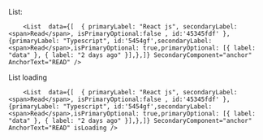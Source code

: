 List:

        <List  data={[  { primaryLabel: "React js", secondaryLabel: <span>Read</span>, isPrimaryOptional:false , id:'45345fdf' },{primaryLabel: "Typescript", id:'5454gf',secondaryLabel: <span>Read</span>,isPrimaryOptional: true,primaryOptional: [{ label: "data" }, { label: "2 days ago" }],},]} SecondaryComponent="anchor" AnchorText="READ" />

List loading

        <List  data={[  { primaryLabel: "React js", secondaryLabel: <span>Read</span>, isPrimaryOptional:false , id:'45345fdf' },{primaryLabel: "Typescript", id:'5454gf',secondaryLabel: <span>Read</span>,isPrimaryOptional: true,primaryOptional: [{ label: "data" }, { label: "2 days ago" }],},]} SecondaryComponent="anchor" AnchorText="READ" isLoading />
